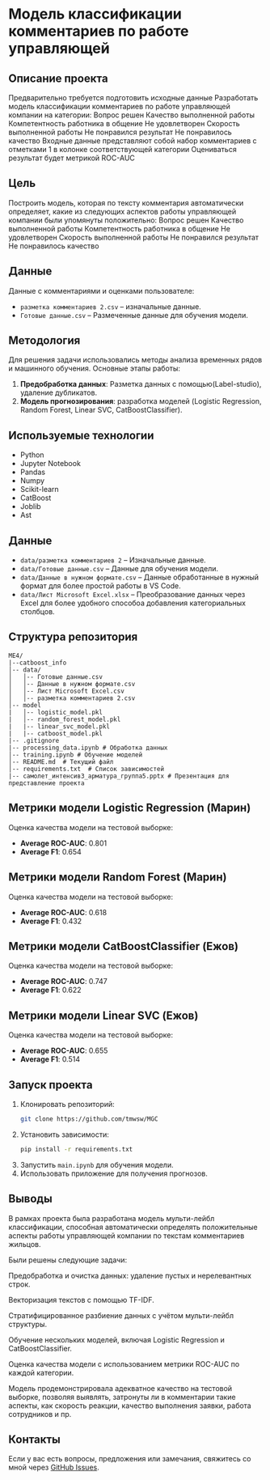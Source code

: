 # Модель классификации комментариев по работе управляющей

## Описание проекта

Предварительно требуется подготовить исходные данные
Разработать модель классификации комментариев по работе управляющей
компании на категории:
Вопрос решен
Качество выполненной работы
Компетентность работника в общение
Не удовлетворен
Скорость выполненной работы
Не понравился результат
Не понравилось качество
Входные данные представляют собой набор комментариев с отметками 1 в
колонке соответствующей категории
Оцениваться результат будет метрикой ROC-AUC

## Цель

Построить модель, которая по тексту комментария автоматически определяет, какие из следующих аспектов работы управляющей компании были упомянуты положительно:
Вопрос решен
Качество выполненной работы
Компетентность работника в общение
Не удовлетворен
Скорость выполненной работы
Не понравился результат
Не понравилось качество

## Данные

Данные с комментариями и оценками пользователе:

- `разметка комментариев 2.csv` – изначальные данные.
- `Готовые данные.csv` – Размеченные данные для обучения модели.

## Методология

Для решения задачи использовались методы анализа временных рядов и машинного обучения. Основные этапы работы:

1. **Предобработка данных**: Разметка данных с помощью(Label-studio), удаление дубликатов.
2. **Модель прогнозирования**: разработка моделей (Logistic Regression, Random Forest, Linear SVC, CatBoostClassifier).

## Используемые технологии

- Python
- Jupyter Notebook
- Pandas
- Numpy
- Scikit-learn
- CatBoost
- Joblib
- Ast

## Данные

- `data/разметка комментариев 2` – Изначальные данные.
- `data/Готовые данные.csv` – Данные для обучения модели.
- `data/Данные в нужном формате.csv` – Данные обработанные в нужный формат для более простой работы в VS Code.
- `data/Лист Microsoft Excel.xlsx` – Преобразование данных через Excel для более удобного способоа добавления категориальных столбцов.

## Структура репозитория

```
ME4/
|--catboost_info
│-- data/
│   │-- Готовые данные.csv
│   │-- Данные в нужном формате.csv
│   │-- Лист Microsoft Excel.csv
│   │-- разметка комментариев 2.csv
│-- model
|   │-- logistic_model.pkl
|   │-- random_forest_model.pkl
|   |-- linear_svc_model.pkl
|   |-- catboost_model.pkl
|-- .gitignore
|-- processing_data.ipynb # Обработка данных
│-- training.ipynb # Обучение моделей
│-- README.md  # Текущий файл
│-- requirements.txt  # Список зависимостей
|-- самолет_интенсив3_арматура_группа5.pptx # Презентация для представление проекта
```

## Метрики модели Logistic Regression (Марин)

Оценка качества модели на тестовой выборке:

- **Average ROC-AUC**: 0.801
- **Average F1**: 0.654


## Метрики модели Random Forest (Марин)

Оценка качества модели на тестовой выборке:

- **Average ROC-AUC**: 0.618
- **Average F1**: 0.432


## Метрики модели CatBoostClassifier (Ежов)

Оценка качества модели на тестовой выборке:

- **Average ROC-AUC**: 0.747
- **Average F1**: 0.622

## Метрики модели Linear SVC (Ежов)

Оценка качества модели на тестовой выборке:

- **Average ROC-AUC**: 0.655
- **Average F1**: 0.514

## Запуск проекта

1. Клонировать репозиторий:
   ```sh
   git clone https://github.com/tmwsw/MGC
   ```
2. Установить зависимости:
   ```sh
   pip install -r requirements.txt
   ```
3. Запустить `main.ipynb` для обучения модели.
4. Использовать приложение для получения прогнозов.

## Выводы

В рамках проекта была разработана модель мульти-лейбл классификации, способная автоматически определять положительные аспекты работы управляющей компании по текстам комментариев жильцов.

Были решены следующие задачи:

Предобработка и очистка данных: удаление пустых и нерелевантных строк.

Векторизация текстов с помощью TF-IDF.

Стратифицированное разбиение данных с учётом мульти-лейбл структуры.

Обучение нескольких моделей, включая Logistic Regression и CatBoostClassifier.

Оценка качества модели с использованием метрики ROC-AUC по каждой категории.

Модель продемонстрировала адекватное качество на тестовой выборке, позволяя выявлять, затронуты ли в комментарии такие аспекты, как скорость реакции, качество выполнения заявки, работа сотрудников и пр.

## Контакты

Если у вас есть вопросы, предложения или замечания, свяжитесь со мной через [GitHub Issues](https://github.com/tmwsw/me4/issues).
